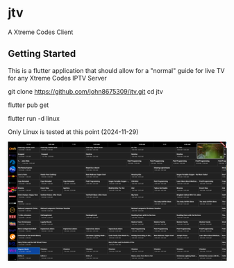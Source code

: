 # jtv

A Xtreme Codes Client

## Getting Started

This is a flutter application that should allow for a "normal" guide for live TV for any Xtreme Codes IPTV Server

git clone https://github.com/john8675309/jtv.git
cd jtv

flutter pub get

flutter run -d linux


Only Linux is tested at this point (2024-11-29)


![Screenshot](https://raw.githubusercontent.com/john8675309/jtv/main/screenshot.png)
